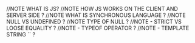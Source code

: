 //NOTE WHAT IS JS?
//NOTE HOW JS WORKS ON THE CLIENT AND SERVER SIDE ?
//NOTE WHAT IS SYNCHRONOUS LANGUAGE ?
//NOTE NULL VS UNDEFINED ?
//NOTE TYPE OF NULL ?
//NOTE - STRICT VS LOOSE EQUALITY ?
//NOTE - TYPEOF OPERATOR ?
//NOTE - TEMPLATE STRING  `` ? 